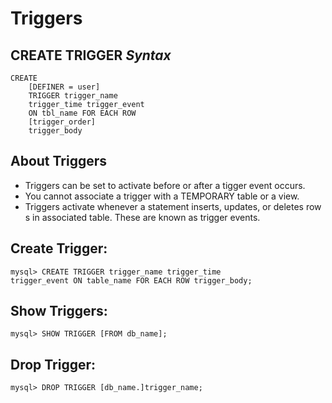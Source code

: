 # Triggers

## CREATE TRIGGER _Syntax_
```
CREATE
    [DEFINER = user]
    TRIGGER trigger_name
    trigger_time trigger_event
    ON tbl_name FOR EACH ROW
    [trigger_order]
    trigger_body
```

## About Triggers

- Triggers can be set to activate before or after a tigger event occurs.
- You cannot associate a trigger with a TEMPORARY table or a view.
- Triggers activate whenever a statement inserts, updates, or deletes row s in associated table. These are known as trigger events.

## Create Trigger:
```
mysql> CREATE TRIGGER trigger_name trigger_time
trigger_event ON table_name FOR EACH ROW trigger_body;
```

## Show Triggers:
```
mysql> SHOW TRIGGER [FROM db_name];
```

## Drop Trigger:
```
mysql> DROP TRIGGER [db_name.]trigger_name;
